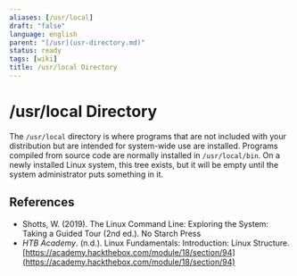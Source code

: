 ```yaml
---
aliases: [/usr/local]
draft: "false"
language: english
parent: "[/usr](usr-directory.md)"
status: ready
tags: [wiki]
title: /usr/local Directory
---
```


# /usr/local Directory

The `/usr/local` directory is where programs that are not included with your distribution but are intended for system-wide use are installed. Programs compiled from source code are normally installed in `/usr/local/bin`. On a newly installed Linux system, this tree exists, but it will be empty until the system administrator puts something in it.

## References

- Shotts, W. (2019). <span class="reference-title">The Linux Command Line: Exploring the System: Taking a Guided Tour (2nd ed.)</span>. No Starch Press
- _HTB Academy_. (n.d.). <span class="reference-title">Linux Fundamentals: Introduction: Linux Structure</span>. [https://academy.hackthebox.com/module/18/section/94](https://academy.hackthebox.com/module/18/section/94)


